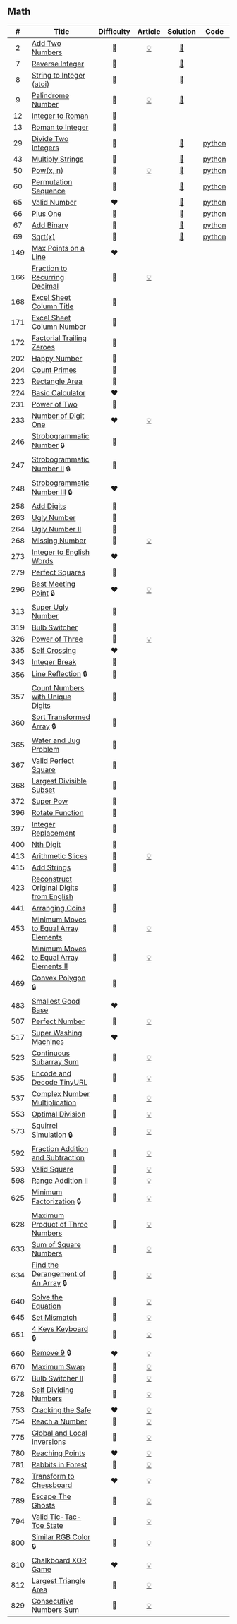 
## Math

|#|Title|Difficulty|Article|Solution|Code|
|:---:|---|:---:|:---:|:---:|:---:|
|2|[Add Two Numbers](https://leetcode.com/problems/add-two-numbers) |🧡|[💡](https://leetcode.com/articles/add-two-numbers)|[📜](.././solutions/2.%20Add%20Two%20Numbers.md)||
|7|[Reverse Integer](https://leetcode.com/problems/reverse-integer) |💚||[📜](.././solutions/7.%20Reverse%20Integer.md)||
|8|[String to Integer (atoi)](https://leetcode.com/problems/string-to-integer-atoi) |🧡||[📜](.././solutions/8.%20String%20to%20Integer%20%28atoi%29.md)||
|9|[Palindrome Number](https://leetcode.com/problems/palindrome-number) |💚|[💡](https://leetcode.com/articles/palindrome-number)|[📜](.././solutions/9.%20Palindrome%20Number.md)||
|12|[Integer to Roman](https://leetcode.com/problems/integer-to-roman) |🧡||||
|13|[Roman to Integer](https://leetcode.com/problems/roman-to-integer) |💚||||
|29|[Divide Two Integers](https://leetcode.com/problems/divide-two-integers) |🧡||[📜](.././solutions/29.%20Divide%20Two%20Integers.md)|[python](.././python/29.%20Divide%20Two%20Integers.py)|
|43|[Multiply Strings](https://leetcode.com/problems/multiply-strings) |🧡||[📜](.././solutions/43.%20Multiply%20Strings.md)|[python](.././python/43.%20Multiply%20Strings.py)|
|50|[Pow(x, n)](https://leetcode.com/problems/powx-n) |🧡|[💡](https://leetcode.com/articles/powx-n)|[📜](.././solutions/50.%20Pow%28x%2C%20n%29.md)|[python](.././python/50.%20Pow%28x%2C%20n%29.py)|
|60|[Permutation Sequence](https://leetcode.com/problems/permutation-sequence) |🧡||[📜](.././solutions/60.%20Permutation%20Sequence.md)|[python](.././python/60.%20Permutation%20Sequence.py)|
|65|[Valid Number](https://leetcode.com/problems/valid-number) |❤️||[📜](.././solutions/65.%20Valid%20Number.md)|[python](.././python/65.%20Valid%20Number.py)|
|66|[Plus One](https://leetcode.com/problems/plus-one) |💚||[📜](.././solutions/66.%20Plus%20One.md)|[python](.././python/66.%20Plus%20One.py)|
|67|[Add Binary](https://leetcode.com/problems/add-binary) |💚||[📜](.././solutions/67.%20Add%20Binary.md)|[python](.././python/67.%20Add%20Binary.py)|
|69|[Sqrt(x)](https://leetcode.com/problems/sqrtx) |💚||[📜](.././solutions/69.%20Sqrt%28x%29.md)|[python](.././python/69.%20Sqrt%28x%29.py)|
|149|[Max Points on a Line](https://leetcode.com/problems/max-points-on-a-line) |❤️||||
|166|[Fraction to Recurring Decimal](https://leetcode.com/problems/fraction-to-recurring-decimal) |🧡|[💡](https://leetcode.com/articles/fraction-recurring-decimal)|||
|168|[Excel Sheet Column Title](https://leetcode.com/problems/excel-sheet-column-title) |💚||||
|171|[Excel Sheet Column Number](https://leetcode.com/problems/excel-sheet-column-number) |💚||||
|172|[Factorial Trailing Zeroes](https://leetcode.com/problems/factorial-trailing-zeroes) |💚||||
|202|[Happy Number](https://leetcode.com/problems/happy-number) |💚||||
|204|[Count Primes](https://leetcode.com/problems/count-primes) |💚||||
|223|[Rectangle Area](https://leetcode.com/problems/rectangle-area) |🧡||||
|224|[Basic Calculator](https://leetcode.com/problems/basic-calculator) |❤️||||
|231|[Power of Two](https://leetcode.com/problems/power-of-two) |💚||||
|233|[Number of Digit One](https://leetcode.com/problems/number-of-digit-one) |❤️|[💡](https://leetcode.com/articles/number-of-digit-one)|||
|246|[Strobogrammatic Number](https://leetcode.com/problems/strobogrammatic-number) 🔒|💚||||
|247|[Strobogrammatic Number II](https://leetcode.com/problems/strobogrammatic-number-ii) 🔒|🧡||||
|248|[Strobogrammatic Number III](https://leetcode.com/problems/strobogrammatic-number-iii) 🔒|❤️||||
|258|[Add Digits](https://leetcode.com/problems/add-digits) |💚||||
|263|[Ugly Number](https://leetcode.com/problems/ugly-number) |💚||||
|264|[Ugly Number II](https://leetcode.com/problems/ugly-number-ii) |🧡||||
|268|[Missing Number](https://leetcode.com/problems/missing-number) |💚|[💡](https://leetcode.com/articles/missing-number)|||
|273|[Integer to English Words](https://leetcode.com/problems/integer-to-english-words) |❤️||||
|279|[Perfect Squares](https://leetcode.com/problems/perfect-squares) |🧡||||
|296|[Best Meeting Point](https://leetcode.com/problems/best-meeting-point) 🔒|❤️|[💡](https://leetcode.com/articles/best-meeting-point)|||
|313|[Super Ugly Number](https://leetcode.com/problems/super-ugly-number) |🧡||||
|319|[Bulb Switcher](https://leetcode.com/problems/bulb-switcher) |🧡||||
|326|[Power of Three](https://leetcode.com/problems/power-of-three) |💚|[💡](https://leetcode.com/articles/power-of-three)|||
|335|[Self Crossing](https://leetcode.com/problems/self-crossing) |❤️||||
|343|[Integer Break](https://leetcode.com/problems/integer-break) |🧡||||
|356|[Line Reflection](https://leetcode.com/problems/line-reflection) 🔒|🧡||||
|357|[Count Numbers with Unique Digits](https://leetcode.com/problems/count-numbers-with-unique-digits) |🧡||||
|360|[Sort Transformed Array](https://leetcode.com/problems/sort-transformed-array) 🔒|🧡||||
|365|[Water and Jug Problem](https://leetcode.com/problems/water-and-jug-problem) |🧡||||
|367|[Valid Perfect Square](https://leetcode.com/problems/valid-perfect-square) |💚||||
|368|[Largest Divisible Subset](https://leetcode.com/problems/largest-divisible-subset) |🧡||||
|372|[Super Pow](https://leetcode.com/problems/super-pow) |🧡||||
|396|[Rotate Function](https://leetcode.com/problems/rotate-function) |🧡||||
|397|[Integer Replacement](https://leetcode.com/problems/integer-replacement) |🧡||||
|400|[Nth Digit](https://leetcode.com/problems/nth-digit) |💚||||
|413|[Arithmetic Slices](https://leetcode.com/problems/arithmetic-slices) |🧡|[💡](https://leetcode.com/articles/arithmetic-slices)|||
|415|[Add Strings](https://leetcode.com/problems/add-strings) |💚||||
|423|[Reconstruct Original Digits from English](https://leetcode.com/problems/reconstruct-original-digits-from-english) |🧡||||
|441|[Arranging Coins](https://leetcode.com/problems/arranging-coins) |💚||||
|453|[Minimum Moves to Equal Array Elements](https://leetcode.com/problems/minimum-moves-to-equal-array-elements) |💚|[💡](https://leetcode.com/articles/minimum-moves-to-equal-array-elements)|||
|462|[Minimum Moves to Equal Array Elements II](https://leetcode.com/problems/minimum-moves-to-equal-array-elements-ii) |🧡|[💡](https://leetcode.com/articles/minimum-moves-to-equal-array-elements-ii)|||
|469|[Convex Polygon](https://leetcode.com/problems/convex-polygon) 🔒|🧡||||
|483|[Smallest Good Base](https://leetcode.com/problems/smallest-good-base) |❤️||||
|507|[Perfect Number](https://leetcode.com/problems/perfect-number) |💚|[💡](https://leetcode.com/articles/perfect-number)|||
|517|[Super Washing Machines](https://leetcode.com/problems/super-washing-machines) |❤️||||
|523|[Continuous Subarray Sum](https://leetcode.com/problems/continuous-subarray-sum) |🧡|[💡](https://leetcode.com/articles/continous-subarray-sum)|||
|535|[Encode and Decode TinyURL](https://leetcode.com/problems/encode-and-decode-tinyurl) |🧡|[💡](https://leetcode.com/articles/encode-and-decode-tinyurl)|||
|537|[Complex Number Multiplication](https://leetcode.com/problems/complex-number-multiplication) |🧡|[💡](https://leetcode.com/articles/complex-number-multiplication)|||
|553|[Optimal Division](https://leetcode.com/problems/optimal-division) |🧡|[💡](https://leetcode.com/articles/optimal-division)|||
|573|[Squirrel Simulation](https://leetcode.com/problems/squirrel-simulation) 🔒|🧡|[💡](https://leetcode.com/articles/squirrel-simulation)|||
|592|[Fraction Addition and Subtraction](https://leetcode.com/problems/fraction-addition-and-subtraction) |🧡|[💡](https://leetcode.com/articles/kill-process-3)|||
|593|[Valid Square](https://leetcode.com/problems/valid-square) |🧡|[💡](https://leetcode.com/articles/valid-square)|||
|598|[Range Addition II](https://leetcode.com/problems/range-addition-ii) |💚|[💡](https://leetcode.com/articles/range-addition-ii)|||
|625|[Minimum Factorization](https://leetcode.com/problems/minimum-factorization) 🔒|🧡|[💡](https://leetcode.com/articles/minimum-factorization)|||
|628|[Maximum Product of Three Numbers](https://leetcode.com/problems/maximum-product-of-three-numbers) |💚|[💡](https://leetcode.com/articles/maximmum-product-of-three-numbers)|||
|633|[Sum of Square Numbers](https://leetcode.com/problems/sum-of-square-numbers) |💚|[💡](https://leetcode.com/articles/sum-of-square-numbers)|||
|634|[Find the Derangement of An Array](https://leetcode.com/problems/find-the-derangement-of-an-array) 🔒|🧡|[💡](https://leetcode.com/articles/find-derangements)|||
|640|[Solve the Equation](https://leetcode.com/problems/solve-the-equation) |🧡|[💡](https://leetcode.com/articles/solve-the-equation)|||
|645|[Set Mismatch](https://leetcode.com/problems/set-mismatch) |💚|[💡](https://leetcode.com/articles/set-mismatch)|||
|651|[4 Keys Keyboard](https://leetcode.com/problems/4-keys-keyboard) 🔒|🧡|[💡](https://leetcode.com/articles/4-keys-keyboard)|||
|660|[Remove 9](https://leetcode.com/problems/remove-9) 🔒|❤️|[💡](https://leetcode.com/articles/remove-9)|||
|670|[Maximum Swap](https://leetcode.com/problems/maximum-swap) |🧡|[💡](https://leetcode.com/articles/maximum-swap)|||
|672|[Bulb Switcher II](https://leetcode.com/problems/bulb-switcher-ii) |🧡|[💡](https://leetcode.com/articles/bulb-switcher-ii)|||
|728|[Self Dividing Numbers](https://leetcode.com/problems/self-dividing-numbers) |💚|[💡](https://leetcode.com/articles/self-dividing-numbers)|||
|753|[Cracking the Safe](https://leetcode.com/problems/cracking-the-safe) |❤️|[💡](https://leetcode.com/articles/cracking-the-safe)|||
|754|[Reach a Number](https://leetcode.com/problems/reach-a-number) |🧡|[💡](https://leetcode.com/articles/reach-a-number)|||
|775|[Global and Local Inversions](https://leetcode.com/problems/global-and-local-inversions) |🧡|[💡](https://leetcode.com/articles/global-and-local-inversions)|||
|780|[Reaching Points](https://leetcode.com/problems/reaching-points) |❤️|[💡](https://leetcode.com/articles/reaching-points)|||
|781|[Rabbits in Forest](https://leetcode.com/problems/rabbits-in-forest) |🧡|[💡](https://leetcode.com/articles/rabbits-in-forest)|||
|782|[Transform to Chessboard](https://leetcode.com/problems/transform-to-chessboard) |❤️|[💡](https://leetcode.com/articles/transform-to-chessboard)|||
|789|[Escape The Ghosts](https://leetcode.com/problems/escape-the-ghosts) |🧡|[💡](https://leetcode.com/articles/escape-the-ghosts)|||
|794|[Valid Tic-Tac-Toe State](https://leetcode.com/problems/valid-tic-tac-toe-state) |🧡|[💡](https://leetcode.com/articles/valid-tic-tac-toe-state)|||
|800|[Similar RGB Color](https://leetcode.com/problems/similar-rgb-color) 🔒|💚|[💡](https://leetcode.com/articles/similar-rgb-color)|||
|810|[Chalkboard XOR Game](https://leetcode.com/problems/chalkboard-xor-game) |❤️|[💡](https://leetcode.com/articles/chalkboard-xor-game)|||
|812|[Largest Triangle Area](https://leetcode.com/problems/largest-triangle-area) |💚|[💡](https://leetcode.com/articles/largest-triangle-area)|||
|829|[Consecutive Numbers Sum](https://leetcode.com/problems/consecutive-numbers-sum) |🧡|[💡](https://leetcode.com/articles/consecutive-numbers-sum)|||


